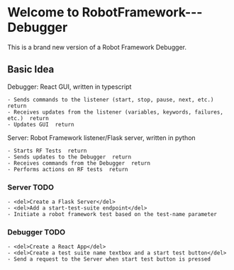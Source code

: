 # Welcome to RobotFramework---Debugger

This is a brand new version of a Robot Framework Debugger.

## Basic Idea

Debugger: React GUI, written in typescript

    - Sends commands to the listener (start, stop, pause, next, etc.)  return
    - Receives updates from the listener (variables, keywords, failures, etc.)  return
    - Updates GUI  return

Server: Robot Framework listener/Flask server, written in python

    - Starts RF Tests  return
    - Sends updates to the Debugger  return
    - Receives commands from the Debugger  return
    - Performs actions on RF tests  return

### Server TODO

    - <del>Create a Flask Server</del>
    - <del>Add a start-test-suite endpoint</del>
    - Initiate a robot framework test based on the test-name parameter

### Debugger TODO

    - <del>Create a React App</del>
    - <del>Create a test suite name textbox and a start test button</del>
    - Send a request to the Server when start test button is pressed
